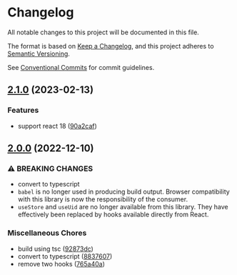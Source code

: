# Changelog

All notable changes to this project will be documented in this file.

The format is based on [Keep a Changelog](https://keepachangelog.com/en/1.0.0/), and this project
adheres to [Semantic Versioning](https://semver.org/spec/v2.0.0.html).

See [Conventional Commits](https://conventionalcommits.org) for commit guidelines.

## [2.1.0](https://github.com/jneander/utils-react/compare/v2.0.0...v2.1.0) (2023-02-13)

### Features

- support react 18
  ([90a2caf](https://github.com/jneander/utils-react/commit/90a2caf659d5a5695df76220311218fbe29255c2))

## [2.0.0](https://github.com/jneander/utils-react/compare/v1.3.1...v2.0.0) (2022-12-10)

### ⚠ BREAKING CHANGES

- convert to typescript
- `babel` is no longer used in producing build output. Browser compatibility with this library is
  now the responsibility of the consumer.
- `useStore` and `useUid` are no longer available from this library. They have effectively been
  replaced by hooks available directly from React.

### Miscellaneous Chores

- build using tsc
  ([92873dc](https://github.com/jneander/utils-react/commit/92873dc774fd80cbc1d518509e7b4d9f4974c9ed))
- convert to typescript
  ([8837607](https://github.com/jneander/utils-react/commit/8837607312a65ac60e81d639307be347c33b1205))
- remove two hooks
  ([765a40a](https://github.com/jneander/utils-react/commit/765a40aa4b34b8f014aeb8da8fabebc6b207e091))
